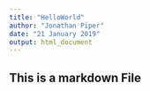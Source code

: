 ```yaml
---
title: "HelloWorld"
author: "Jonathan Piper"
date: "21 January 2019"
output: html_document
---
```



## This is a markdown File
